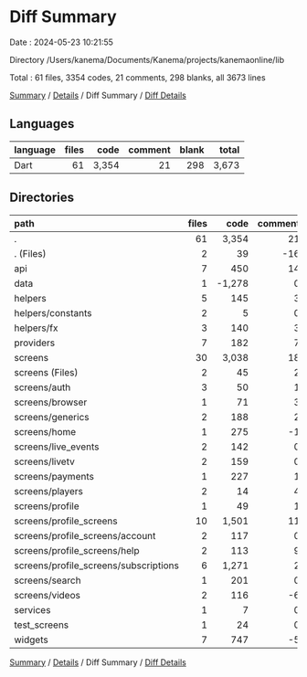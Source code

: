 # Diff Summary

Date : 2024-05-23 10:21:55

Directory /Users/kanema/Documents/Kanema/projects/kanemaonline/lib

Total : 61 files,  3354 codes, 21 comments, 298 blanks, all 3673 lines

[Summary](results.md) / [Details](details.md) / Diff Summary / [Diff Details](diff-details.md)

## Languages
| language | files | code | comment | blank | total |
| :--- | ---: | ---: | ---: | ---: | ---: |
| Dart | 61 | 3,354 | 21 | 298 | 3,673 |

## Directories
| path | files | code | comment | blank | total |
| :--- | ---: | ---: | ---: | ---: | ---: |
| . | 61 | 3,354 | 21 | 298 | 3,673 |
| . (Files) | 2 | 39 | -16 | -1 | 22 |
| api | 7 | 450 | 14 | 61 | 525 |
| data | 1 | -1,278 | 0 | -1 | -1,279 |
| helpers | 5 | 145 | 3 | 23 | 171 |
| helpers/constants | 2 | 5 | 0 | 2 | 7 |
| helpers/fx | 3 | 140 | 3 | 21 | 164 |
| providers | 7 | 182 | 7 | 47 | 236 |
| screens | 30 | 3,038 | 18 | 138 | 3,194 |
| screens (Files) | 2 | 45 | 2 | 4 | 51 |
| screens/auth | 3 | 50 | 1 | 8 | 59 |
| screens/browser | 1 | 71 | 3 | 8 | 82 |
| screens/generics | 2 | 188 | 2 | 12 | 202 |
| screens/home | 1 | 275 | -1 | 1 | 275 |
| screens/live_events | 2 | 142 | 0 | 7 | 149 |
| screens/livetv | 2 | 159 | 0 | 9 | 168 |
| screens/payments | 1 | 227 | 1 | 7 | 235 |
| screens/players | 2 | 14 | 4 | 4 | 22 |
| screens/profile | 1 | 49 | 1 | 3 | 53 |
| screens/profile_screens | 10 | 1,501 | 11 | 66 | 1,578 |
| screens/profile_screens/account | 2 | 117 | 0 | 6 | 123 |
| screens/profile_screens/help | 2 | 113 | 9 | 7 | 129 |
| screens/profile_screens/subscriptions | 6 | 1,271 | 2 | 53 | 1,326 |
| screens/search | 1 | 201 | 0 | 9 | 210 |
| screens/videos | 2 | 116 | -6 | 0 | 110 |
| services | 1 | 7 | 0 | 1 | 8 |
| test_screens | 1 | 24 | 0 | 4 | 28 |
| widgets | 7 | 747 | -5 | 26 | 768 |

[Summary](results.md) / [Details](details.md) / Diff Summary / [Diff Details](diff-details.md)